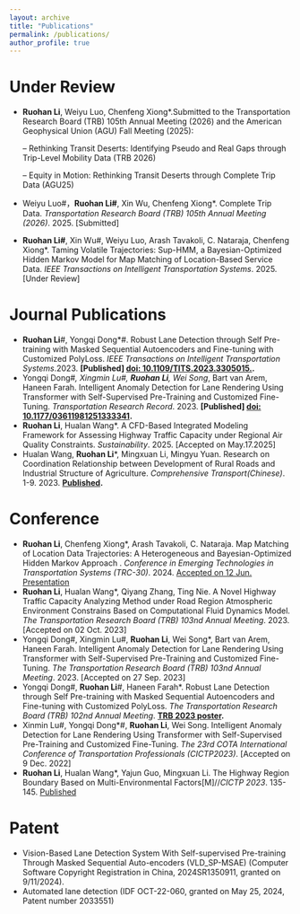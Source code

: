 ```yaml
---
layout: archive
title: "Publications"
permalink: /publications/
author_profile: true
---
```


Under Review
======
<!-- * **Ruohan Li#**, Xin Wu#, Weiyu Luo, Chenfeng Xiong*. Layered Trajectory Map-Matching Theory: Hierarchical Decomposition Method. <var>26th International Symposium on Transportation and Traffic Theory (ISTTT26)</var>. 2025. [Under Review]
-->
* **Ruohan Li**, Weiyu Luo, Chenfeng Xiong*.Submitted to the Transportation Research Board (TRB) 105th Annual Meeting (2026) and the American Geophysical Union (AGU) Fall Meeting (2025):
  
    – Rethinking Transit Deserts: Identifying Pseudo and Real Gaps through Trip-Level Mobility Data (TRB 2026)
  
    – Equity in Motion: Rethinking Transit Deserts through Complete Trip Data (AGU25)
  
* Weiyu Luo#，**Ruohan Li#**, Xin Wu, Chenfeng Xiong*. Complete Trip Data. <var>Transportation Research Board (TRB) 105th Annual Meeting (2026)</var>. 2025. [Submitted]
* **Ruohan Li#**, Xin Wu#, Weiyu Luo, Arash Tavakoli, C. Nataraja, Chenfeng Xiong*. Taming Volatile Trajectories: Sup-HMM, a Bayesian-Optimized Hidden Markov Model for Map Matching of Location-Based Service Data. <var>IEEE Transactions on Intelligent Transportation Systems</var>. 2025. [Under Review]

Journal Publications
======
* **Ruohan Li**#, Yongqi Dong*#. Robust Lane Detection through Self Pre-training with Masked Sequential Autoencoders and Fine-tuning with Customized PolyLoss. <var>IEEE Transactions on Intelligent Transportation Systems</var>.2023. **[Published] [doi: 10.1109/TITS.2023.3305015.](https://ieeexplore.ieee.org/document/10226453).**
* Yongqi Dong#*, Xingmin Lu#, **Ruohan Li**, Wei Song*, Bart van Arem, Haneen Farah. Intelligent Anomaly Detection for Lane Rendering Using Transformer with Self-Supervised Pre-Training and Customized Fine-Tuning. <var>Transportation Research Record</var>. 2023. **[Published] [doi: 10.1177/03611981251333341](https://journals.sagepub.com/doi/10.1177/03611981251333341).**
* **Ruohan Li**, Hualan Wang*. A CFD-Based Integrated Modeling Framework for Assessing Highway Traffic Capacity under Regional Air Quality Constraints. <var>Sustainability</var>. 2025. [Accepted on May.17.2025]
* Hualan Wang, **Ruohan Li***, Mingxuan Li, Mingyu Yuan. Research on Coordination Relationship between Development of Rural Roads and Industrial Structure of Agriculture. <var>Comprehensive Transport(Chinese)</var>. 1-9. 2023. **[Published](http://kns.cnki.net/kcms/detail/11.1197.U.20230328.1746.008.html).**

Conference
======
* **Ruohan Li**, Chenfeng Xiong*, Arash Tavakoli, C. Nataraja. Map Matching of Location Data Trajectories: A Heterogeneous and Bayesian-Optimized Hidden Markov Approach . <var>Conference in Emerging Technologies in Transportation Systems (TRC-30)</var>. 2024. [Accepted on 12 Jun. Presentation](https://trc-30.epfl.ch/wp-content/uploads/2024/09/TRC-30_paper_260.pdf)
* **Ruohan Li**, Hualan Wang*, Qiyang Zhang, Ting Nie. A Novel Highway Traffic Capacity Analyzing Method under Road Region Atmospheric Environment Constrains Based on Computational Fluid Dynamics Model. <var>The Transportation Research Board (TRB) 103nd Annual Meeting</var>. 2023. [Accepted on 02 Oct. 2023]
* Yongqi Dong#, Xingmin Lu#, **Ruohan Li**, Wei Song*, Bart van Arem, Haneen Farah. Intelligent Anomaly Detection for Lane Rendering Using Transformer with Self-Supervised Pre-Training and Customized Fine-Tuning. <var>The Transportation Research Board (TRB) 103nd Annual Meeting</var>. 2023. [Accepted on 27 Sep. 2023]
* Yongqi Dong#, **Ruohan Li**#, Haneen Farah*. Robust Lane Detection through Self Pre-training with Masked Sequential Autoencoders and Fine-tuning with Customized PolyLoss. <var>The Transportation Research Board (TRB) 102nd Annual Meeting</var>. **[TRB 2023 poster](https://repository.tudelft.nl/islandora/object/uuid:62690e30-572d-44c2-aa8f-f0b1cb835f29?collection=research).**
* Xinmin Lu#, Yongqi Dong*#, **Ruohan Li**, Wei Song. Intelligent Anomaly Detection for Lane Rendering Using Transformer with Self-Supervised Pre-Training and Customized Fine-Tuning. <var>The 23rd COTA International Conference of Transportation Professionals (CICTP2023)</var>. [Accepted on 9 Dec. 2022]
* **Ruohan Li**, Hualan Wang*, Yajun Guo, Mingxuan Li. The Highway Region Boundary Based on Multi-Environmental Factors[M]//<var>CICTP 2023</var>. 135-145. [Published](https://doi.org/10.1061/9780784484869.014)

Patent
======
* Vision-Based Lane Detection System With Self-supervised Pre-training Through Masked Sequential Auto-encoders (VLD_SP-MSAE) (Computer Software Copyright Registration in China, 2024SR1350911, granted on 9/11/2024).
* Automated lane detection (IDF OCT-22-060, granted on May 25, 2024, Patent number 2033551)
    
